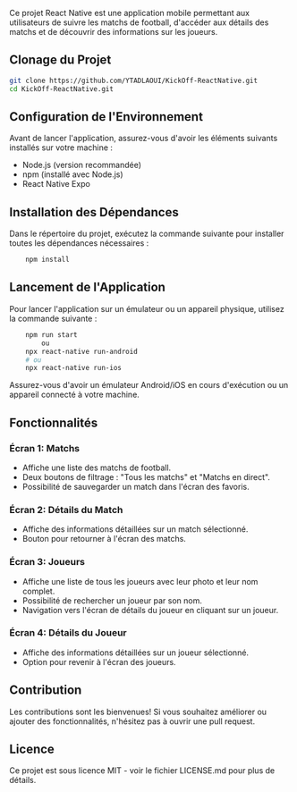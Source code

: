 Ce projet React Native est une application mobile permettant aux utilisateurs de suivre les matchs de football, d'accéder aux détails des matchs et de découvrir des informations sur les joueurs.

## Clonage du Projet

```bash
git clone https://github.com/YTADLAOUI/KickOff-ReactNative.git
cd KickOff-ReactNative.git  
```
## Configuration de l'Environnement
Avant de lancer l'application, assurez-vous d'avoir les éléments suivants installés sur votre machine :

 - Node.js (version recommandée)
 - npm (installé avec Node.js)
 - React Native Expo
## Installation des Dépendances
Dans le répertoire du projet, exécutez la commande suivante pour installer toutes les dépendances nécessaires :
```bash
    npm install  
```
## Lancement de l'Application
Pour lancer l'application sur un émulateur ou un appareil physique, utilisez la commande suivante :

```bash
    npm run start
        ou
    npx react-native run-android
    # ou
    npx react-native run-ios  
```
Assurez-vous d'avoir un émulateur Android/iOS en cours d'exécution ou un appareil connecté à votre machine.

## Fonctionnalités
### Écran 1: Matchs
- Affiche une liste des matchs de football.
- Deux boutons de filtrage : "Tous les matchs" et "Matchs en direct".
- Possibilité de sauvegarder un match dans l'écran des favoris.
### Écran 2: Détails du Match
- Affiche des informations détaillées sur un match sélectionné.
- Bouton pour retourner à l'écran des matchs.
###  Écran 3: Joueurs
- Affiche une liste de tous les joueurs avec leur photo et leur nom complet.
- Possibilité de rechercher un joueur par son nom.
- Navigation vers l'écran de détails du joueur en cliquant sur un joueur.
### Écran 4: Détails du Joueur
- Affiche des informations détaillées sur un joueur sélectionné.
- Option pour revenir à l'écran des joueurs.
## Contribution
Les contributions sont les bienvenues! Si vous souhaitez améliorer ou ajouter des fonctionnalités, n'hésitez pas à ouvrir une pull request.

## Licence
Ce projet est sous licence MIT - voir le fichier LICENSE.md pour plus de détails.
